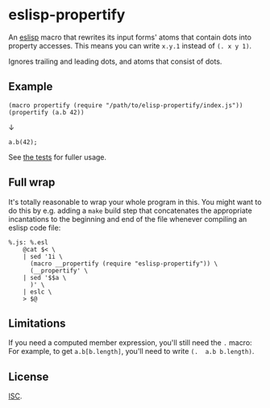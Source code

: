 # eslisp-propertify

An [eslisp][1] macro that rewrites its input forms' atoms that contain dots
into property accesses.  This means you can write `x.y.1` instead of `(. x y
1)`.

Ignores trailing and leading dots, and atoms that consist of dots.

## Example

    (macro propertify (require "/path/to/elisp-propertify/index.js"))
    (propertify (a.b 42))

↓

    a.b(42);

See [the tests][2] for fuller usage.

## Full wrap

It's totally reasonable to wrap your whole program in this.  You might want to
do this by e.g. adding a `make` build step that concatenates the appropriate
incantations to the beginning and end of the file whenever compiling an eslisp
code file:

    %.js: %.esl
        @cat $< \
        | sed '1i \
          (macro __propertify (require "eslisp-propertify")) \
          (__propertify' \
        | sed '$$a \
          )' \
        | eslc \
        > $@

## Limitations

If you need a computed member expression, you'll still need the `.` macro: For
example, to get `a.b[b.length]`, you'll need to write `(.  a.b b.length)`.

## License

[ISC][3].

[1]: https://www.npmjs.com/package/eslisp
[2]: test.esl
[3]: http://opensource.org/licenses/ISC
